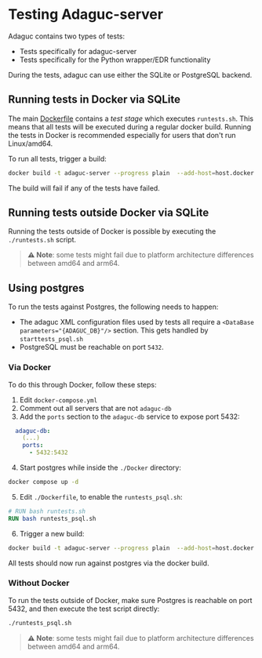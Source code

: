 # Testing Adaguc-server

Adaguc contains two types of tests:

- Tests specifically for adaguc-server
- Tests specifically for the Python wrapper/EDR functionality

During the tests, adaguc can use either the SQLite or PostgreSQL backend.

## Running tests in Docker via SQLite

The main [Dockerfile](~/Dockerfile) contains a _test stage_ which executes `runtests.sh`. This means that all tests will be executed during a regular docker build. Running the tests in Docker is recommended especially for users that don't run Linux/amd64.

To run all tests, trigger a build:
```bash
docker build -t adaguc-server --progress plain  --add-host=host.docker.internal:host-gateway .

```

The build will fail if any of the tests have failed.


## Running tests outside Docker via SQLite

Running the tests outside of Docker is possible by executing the `./runtests.sh` script.

> **⚠️ Note**: some tests might fail due to platform architecture differences between amd64 and arm64.

## Using postgres

To run the tests against Postgres, the following needs to happen:

- The adaguc XML configuration files used by tests all require a `<DataBase parameters="{ADAGUC_DB}"/>` section. This gets handled by `starttests_psql.sh`
- PostgreSQL must be reachable on port `5432`.

### Via Docker

To do this through Docker, follow these steps:
1. Edit `docker-compose.yml`
2. Comment out all servers that are not `adaguc-db`
3. Add the `ports` section to the `adaguc-db` service to expose port 5432:
```yaml
  adaguc-db:
    (...)
    ports:
      - 5432:5432
```
4. Start postgres while inside the `./Docker` directory:
```bash
docker compose up -d
```
5. Edit `./Dockerfile`, to enable the `runtests_psql.sh`:
```Dockerfile
# RUN bash runtests.sh
RUN bash runtests_psql.sh
```
6. Trigger a new build:
```bash
docker build -t adaguc-server --progress plain  --add-host=host.docker.internal:host-gateway .
```

All tests should now run against postgres via the docker build.

### Without Docker

To run the tests outside of Docker, make sure Postgres is reachable on port 5432, and then execute the test script directly:
```bash
./runtests_psql.sh
```

> **⚠️ Note**: some tests might fail due to platform architecture differences between amd64 and arm64.